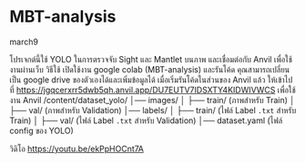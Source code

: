 # MBT-analysis
march9

โปรเจกต์นี้ใช้ YOLO ในการตรวจจับ Sight และ Mantlet บนภาพ และเชื่อมต่อกับ Anvil เพื่อใช้งานผ่านเว็บ
วิธีใช้
เปิดใช้งาน google colab (MBT-analysis) และรันโค้ด
คุณสามารถเปลี่ยนเป็น google drive ของตัวเองได้และเพิ่มข้อมูลได้ 
เมื่อเริ่มรันโค้ดในส่วนของ Anvil แล้ว ให้เข้าไปที่ https://jgqcerxrr5dwb5qh.anvil.app/DU7EUTV7IDSXTY4KIDWIVWCS เพื่อใช้งาน Anvil
/content/dataset_yolo/
│── images/
│   ├── train/ (ภาพสำหรับ Train)
│   ├── val/ (ภาพสำหรับ Validation)
│── labels/
│   ├── train/ (ไฟล์ Label `.txt` สำหรับ Train)
│   ├── val/ (ไฟล์ Label `.txt` สำหรับ Validation)
│── dataset.yaml  (ไฟล์ config ของ YOLO)


วิดิโอ https://youtu.be/ekPpHOCnt7A
